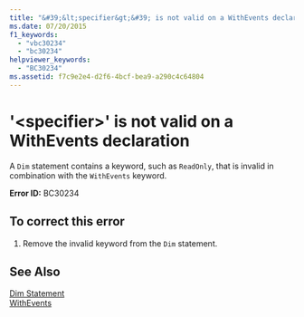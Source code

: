 ```yaml
---
title: "&#39;&lt;specifier&gt;&#39; is not valid on a WithEvents declaration"
ms.date: 07/20/2015
f1_keywords: 
  - "vbc30234"
  - "bc30234"
helpviewer_keywords: 
  - "BC30234"
ms.assetid: f7c9e2e4-d2f6-4bcf-bea9-a290c4c64804
---
```

# &#39;&lt;specifier&gt;&#39; is not valid on a WithEvents declaration
A `Dim` statement contains a keyword, such as `ReadOnly`, that is invalid in combination with the `WithEvents` keyword.  
  
 **Error ID:** BC30234  
  
## To correct this error  
  
1.  Remove the invalid keyword from the `Dim` statement.  
  
## See Also  
 [Dim Statement](../../visual-basic/language-reference/statements/dim-statement.md)  
 [WithEvents](../../visual-basic/language-reference/modifiers/withevents.md)

